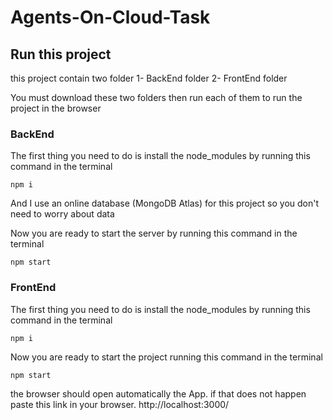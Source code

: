 # Agents-On-Cloud-Task

## Run this project

this project contain two folder
1- BackEnd folder
2- FrontEnd folder

You must download these two folders then run each of them to run the project in the browser

### BackEnd

The first thing you need to do is install the node_modules by running this command in the terminal

```
npm i
```
 And I use an online database (MongoDB Atlas) for this project so you don't need to worry about data


 Now you are ready to start the server by running this command in the terminal

 ```
npm start
```

### FrontEnd

The first thing you need to do is install the node_modules by running this command in the terminal

```
npm i
```
 Now you are ready to start the project running this command in the terminal

 ```
npm start
```
the browser should open automatically the App.
if that does not happen paste this link in your browser.
http://localhost:3000/
